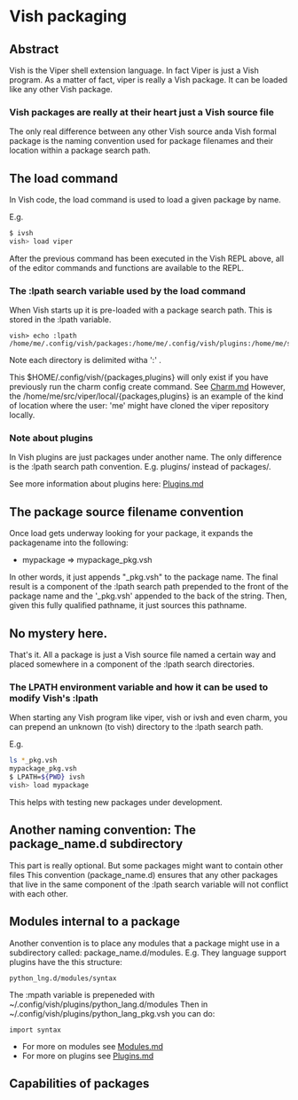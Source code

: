 # Vish packaging

## Abstract

Vish is the Viper shell extension language. In fact Viper is just a Vish
program. As a matter of fact, viper is really a Vish package. It can be loaded
like any other Vish package.

### Vish packages are really at their heart just a Vish source file

The only real difference between any other Vish source anda Vish formal package
is the naming convention used for package filenames and their location
within a package search path.


## The load command

In Vish code, the load command is used to load a given package by name.

E.g.

```bash
$ ivsh
vish> load viper
```

After the previous command has been executed in the Vish REPL above, all of
the editor commands and functions are available to the REPL.

### The :lpath search variable used by the load command

When Vish starts up it is pre-loaded with a package search path. This is stored in the :lpath
variable.

```
vish> echo :lpath
/home/me/.config/vish/packages:/home/me/.config/vish/plugins:/home/me/src/viper/local/packages:/home/me/src/viper/local/plugins
```

Note each directory is delimited witha ':' . 

This $HOME/.config/vish/{packages,plugins} will only exist if you have
previously run the charm config create command. See [Charm.md](Charm.md)
However, the /home/me/src/viper/local/{packages,plugins} is an example of the
kind of location where the user: 'me' might have cloned the viper repository
locally.


### Note about plugins

In Vish plugins are just packages under another name. The only difference is the
:lpath search path convention. E.g. plugins/ instead of packages/.

See more information about plugins here: [Plugins.md](Plugins.md)

## The package source filename convention

Once load gets underway looking for your package, it expands the packagename
into the following:

- mypackage => mypackage_pkg.vsh

In other words, it just appends "_pkg.vsh" to  the package name.
The final result is a component of the :lpath search path prepended
to the front of the package name and the '_pkg.vsh' appended to the back of the string.
Then, given this fully qualified pathname,  it just sources this pathname.


## No mystery here.

That's it. All a package is just a Vish source file named a certain
way and placed somewhere in a component of the :lpath search directories.


### The LPATH environment variable and how it can be used to modify Vish's :lpath

When starting any Vish program like viper, vish or ivsh and even charm,
you can prepend an unknown (to vish) directory  to the :lpath search path.

E.g.

```bash
ls *_pkg.vsh
mypackage_pkg.vsh
$ LPATH=${PWD} ivsh
vish> load mypackage
```

This helps with testing new packages under development.

## Another naming convention: The package_name.d subdirectory

This part is really optional. But some packages might want
to contain other files  This convention (package_name.d) ensures that
any other packages that live in the same component of the :lpath search variable
will not conflict with each other.

## Modules internal to a package

Another convention is to place any modules that a package might use in a subdirectory
called: package_name.d/modules. E.g. They  language support plugins have the 
this structure:

```
python_lng.d/modules/syntax
```

The :mpath variable is prepeneded with ~/.config/vish/plugins/python_lang.d/modules
Then in ~/.config/vish/plugins/python_lang_pkg.vsh you can do:

```
import syntax
```


- For more on modules see [Modules.md](Modules.md)
- For more on plugins see [Plugins.md](Plugins.md)





## Capabilities of packages
